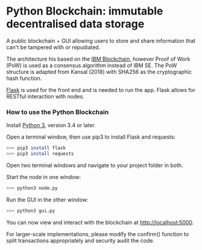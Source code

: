 # Python Blockchain: immutable decentralised data storage

A public blockchain + GUI allowing users to store and share information that can't be tampered with or repudiated.

The architecture his based on the [IBM Blockchain](https://www.ibm.com/blockchain), however Proof of Work (PoW) is used as a consensus algorithm instead of IBM SE. The PoW structure is adapted from Kansal (2018) with SHA256 as the cryptographic hash function.

[Flask](http://flask.pocoo.org/) is used for the front end and is needed to run the app. Flask allows for RESTful interaction with nodes.


### How to use the Python Blockchain

Install [Python 3](https://www.python.org/downloads/), version 3.4 or later.

Open a terminal window, then use pip3 to install Flask and requests:

```sh
>>> pip3 install flask
>>> pip3 install requests
```

Open two terminal windows and navigate to your project folder in both.

Start the node in one window:

```sh
>>> python3 node.py
```

Run the GUI in the other window:

```sh
>>> python3 gui.py
```

You can now view and interact with the blockchain at [http://localhost:5000](http://localhost:5000).

For larger-scale implementations, please modify the confirm() function to
split transactions appropriately and security audit the code.
